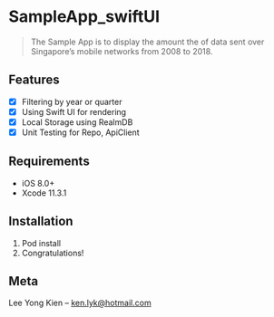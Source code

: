 # SampleApp_swiftUI
> The Sample App is to display the amount the of data sent over Singapore’s mobile networks from 2008 to 2018.

## Features

- [x] Filtering by year or quarter
- [x] Using Swift UI for rendering
- [x] Local Storage using RealmDB
- [x] Unit Testing for Repo, ApiClient

## Requirements

- iOS 8.0+
- Xcode 11.3.1

## Installation
1. Pod install
2. Congratulations!

## Meta
Lee Yong Kien – ken.lyk@hotmail.com
